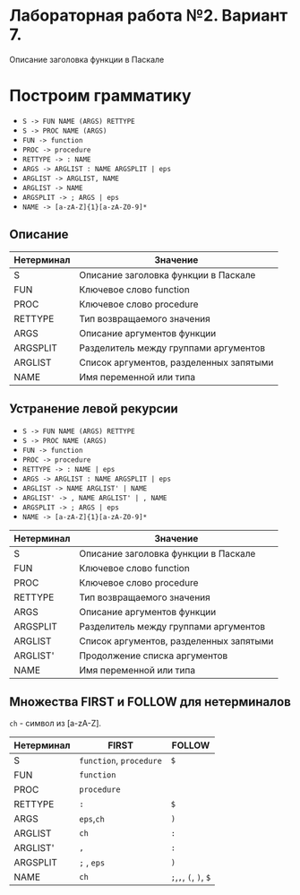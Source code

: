 # Лабораторная работа №2. Вариант 7.
Описание заголовка функции в Паскале

# Построим грамматику

* `S -> FUN NAME (ARGS) RETTYPE`
* `S -> PROC NAME (ARGS)`
* `FUN -> function`
* `PROC -> procedure`
* `RETTYPE -> : NAME`
* `ARGS -> ARGLIST : NAME ARGSPLIT | eps`
* `ARGLIST -> ARGLIST, NAME`
* `ARGLIST -> NAME`
* `ARGSPLIT -> ; ARGS | eps`
* `NAME -> [a-zA-Z]{1}[a-zA-Z0-9]*`

## Описание 

Нетерминал    | Значение
------------- | -------------
S  | Описание заголовка функции в Паскале
FUN | Ключевое слово function
PROC | Ключевое слово procedure
RETTYPE | Тип возвращаемого значения
ARGS | Описание аргументов функции
ARGSPLIT | Разделитель между группами аргументов
ARGLIST | Список аргументов, разделенных запятыми
NAME | Имя переменной или типа


## Устранение левой рекурсии

* `S -> FUN NAME (ARGS) RETTYPE`
* `S -> PROC NAME (ARGS)`
* `FUN -> function`
* `PROC -> procedure`
* `RETTYPE -> : NAME | eps`
* `ARGS -> ARGLIST : NAME ARGSPLIT | eps`
* `ARGLIST -> NAME ARGLIST' | NAME`
* `ARGLIST' -> , NAME ARGLIST' | , NAME`
* `ARGSPLIT -> ; ARGS | eps`
* `NAME -> [a-zA-Z]{1}[a-zA-Z0-9]*`

Нетерминал    | Значение
------------- | -------------
S  | Описание заголовка функции в Паскале
FUN | Ключевое слово function
PROC | Ключевое слово procedure
RETTYPE | Тип возвращаемого значения
ARGS | Описание аргументов функции
ARGSPLIT | Разделитель между группами аргументов
ARGLIST | Список аргументов, разделенных запятыми
ARGLIST' | Продолжение списка аргументов
NAME | Имя переменной или типа


## Множества FIRST и FOLLOW для нетерминалов

`ch` - символ из [a-zA-Z]. 

Нетерминал | FIRST    | FOLLOW
-----------|----------|-------
S          | `function`, `procedure` |`$`
FUN          | `function` |` `
PROC | `procedure` | ` `
RETTYPE | `:` | `$`
ARGS  | `eps`,`ch`  |`)`
ARGLIST    | `ch` |`:`
ARGLIST'   | `,` |`:`
ARGSPLIT | `;` , `eps` | `)`
NAME       | `ch`      |`;`,`,`, `(`, `)`, `$`

